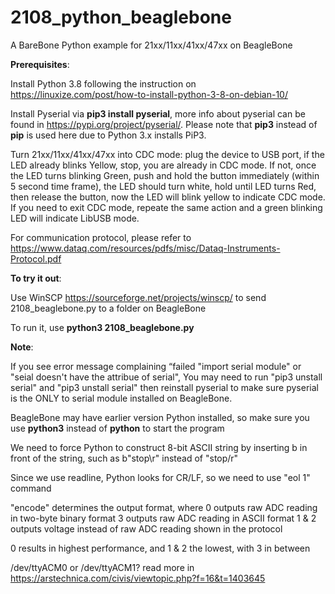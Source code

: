 # 2108_python_beaglebone

A BareBone Python example for 21xx/11xx/41xx/47xx on BeagleBone

**Prerequisites**:

Install Python 3.8 following the instruction on https://linuxize.com/post/how-to-install-python-3-8-on-debian-10/

Install Pyserial via **pip3 install pyserial**, more info about pyserial can be found in https://pypi.org/project/pyserial/. Please note that **pip3** instead of **pip** is used here due to Python 3.x installs PiP3.

Turn 21xx/11xx/41xx/47xx into CDC mode: plug the device to USB port, if the LED already blinks Yellow, stop, you are already in CDC mode. If not, once the LED turns blinking Green, push and hold the button immediately (within 5 second time frame), the LED should turn white, hold until LED turns Red, then release the button, now the LED will blink yellow to indicate CDC mode. If you need to exit CDC mode, repeate the same action and a green blinking LED will indicate LibUSB mode.

For communication protocol, please refer to https://www.dataq.com/resources/pdfs/misc/Dataq-Instruments-Protocol.pdf

**To try it out**:

Use WinSCP https://sourceforge.net/projects/winscp/ to send 2108_beaglebone.py to a folder on BeagleBone

To run it, use **python3 2108_beaglebone.py**

**Note**:

If you see error message complaining “failed "import serial module" or "seial doesn't have the attribue of serial", You may need to run "pip3 unstall serial" and "pip3 unstall serial" then reinstall pyserial to make sure pyserial is the ONLY to serial module installed on BeagleBone.

BeagleBone may have earlier version Python installed, so make sure you use **python3** instead of **python** to start the program

We need to force Python to construct 8-bit ASCII string by inserting b in front of the string, such as b"stop\r" instead of "stop/r"

Since we use readline, Python looks for CR/LF, so we need to use "eol 1" command 

"encode" determines the output format, where
0 outputs raw ADC reading in two-byte binary format
3 outputs raw ADC reading in ASCII format
1 & 2 outputs voltage instead of raw ADC reading shown in the protocol

0 results in highest performance, and 1 & 2 the lowest, with 3 in between

/dev/ttyACM0 or /dev/ttyACM1? read more in https://arstechnica.com/civis/viewtopic.php?f=16&t=1403645

